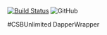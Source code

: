 [![Build Status](https://csbunlimited.visualstudio.com/DapperWrapper/_apis/build/status/DapperWrapper-CI-Dev?branchName=dev)](https://csbunlimited.visualstudio.com/DapperWrapper/_build) 
![GitHub](https://img.shields.io/github/license/mashape/apistatus.svg)


#CSBUnlimited DapperWrapper
